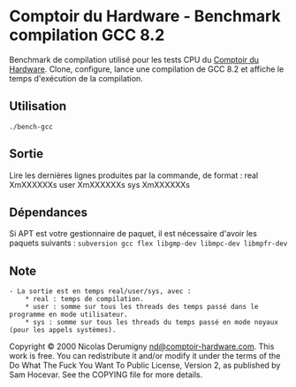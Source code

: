Comptoir du Hardware - Benchmark compilation GCC 8.2
====================================================

Benchmark de compilation utilisé pour les tests CPU du [Comptoir du Hardware](http://www.comptoir-hardware.com/). Clone, configure, lance une compilation de GCC 8.2 et affiche le temps d'exécution de la compilation.

## Utilisation
`./bench-gcc`

## Sortie
Lire les dernières lignes produites par la commande, de format :
real    XmXXXXXXs
user    XmXXXXXXs
sys     XmXXXXXXs

## Dépendances
Si APT est votre gestionnaire de paquet, il est nécessaire d'avoir les paquets suivants :
`subversion gcc flex libgmp-dev libmpc-dev libmpfr-dev`

## Note
	- La sortie est en temps real/user/sys, avec :
		* real : temps de compilation.
		* user : somme sur tous les threads des temps passé dans le programme en mode utilisateur.
		* sys : somme sur tous les threads du temps passé en mode noyaux (pour les appels systèmes).

Copyright © 2000 Nicolas Derumigny <nd@comptoir-hardware.com>.
This work is free. You can redistribute it and/or modify it under the
terms of the Do What The Fuck You Want To Public License, Version 2,
as published by Sam Hocevar. See the COPYING file for more details.
